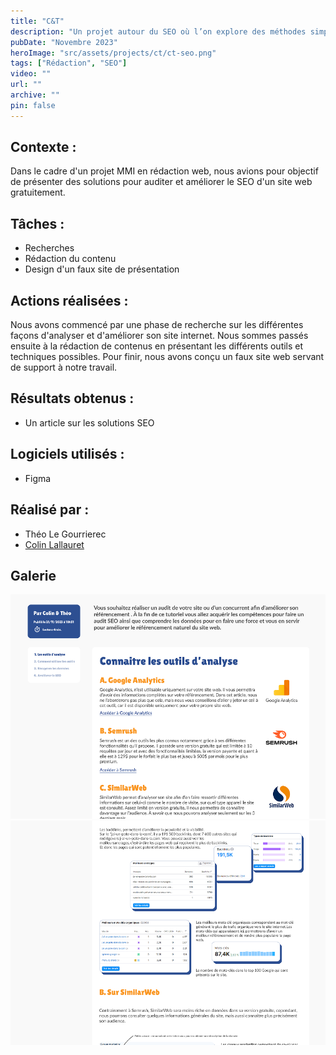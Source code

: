 ```yaml
---
title: "C&T"
description: "Un projet autour du SEO où l’on explore des méthodes simples et gratuites pour auditer et améliorer un site web"
pubDate: "Novembre 2023"
heroImage: "src/assets/projects/ct/ct-seo.png"
tags: ["Rédaction", "SEO"]
video: ""
url: ""
archive: ""
pin: false
---
```


## Contexte :
Dans le cadre d'un projet MMI en rédaction web, nous avions pour objectif de présenter des solutions pour auditer et améliorer le SEO d'un site web gratuitement.

## Tâches :
- Recherches
- Rédaction du contenu
- Design d'un faux site de présentation

## Actions réalisées :
Nous avons commencé par une phase de recherche sur les différentes façons d'analyser et d'améliorer son site internet. Nous sommes passés ensuite à la rédaction de contenus en présentant les différents outils et techniques possibles. Pour finir, nous avons conçu un faux site web servant de support à notre travail.

## Résultats obtenus :
- Un article sur les solutions SEO

## Logiciels utilisés :
- Figma  

## Réalisé par :
- Théo Le Gourrierec
- <a href="https://www.colinlallauret.fr/" target="_blank">Colin Lallauret</a>

## Galerie
![Extrait de l'article](src/assets/projects/ct/ct1.png)
![Extrait de l'article](src/assets/projects/ct/ct2.png)
